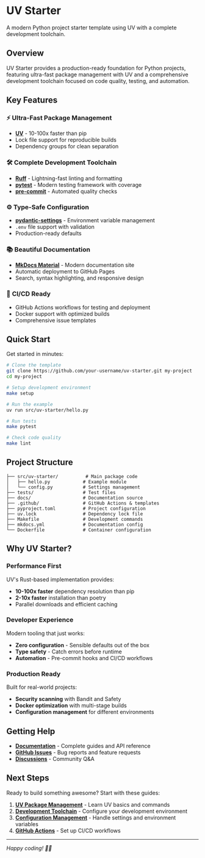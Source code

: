 # UV Starter

A modern Python project starter template using UV with a complete development toolchain.

## Overview

UV Starter provides a production-ready foundation for Python projects, featuring ultra-fast package management with UV and a comprehensive development toolchain focused on code quality, testing, and automation.

## Key Features

### ⚡ **Ultra-Fast Package Management**
- **[UV](https://docs.astral.sh/uv/)** - 10-100x faster than pip
- Lock file support for reproducible builds
- Dependency groups for clean separation

### 🛠️ **Complete Development Toolchain**
- **[Ruff](https://docs.astral.sh/ruff/)** - Lightning-fast linting and formatting
- **[pytest](https://pytest.org/)** - Modern testing framework with coverage
- **[pre-commit](https://pre-commit.com/)** - Automated quality checks

### ⚙️ **Type-Safe Configuration**
- **[pydantic-settings](https://docs.pydantic.dev/latest/concepts/pydantic_settings/)** - Environment variable management
- `.env` file support with validation
- Production-ready defaults

### 📚 **Beautiful Documentation**
- **[MkDocs Material](https://squidfunk.github.io/mkdocs-material/)** - Modern documentation site
- Automatic deployment to GitHub Pages
- Search, syntax highlighting, and responsive design

### 🚀 **CI/CD Ready**
- GitHub Actions workflows for testing and deployment
- Docker support with optimized builds
- Comprehensive issue templates

## Quick Start

Get started in minutes:

```bash
# Clone the template
git clone https://github.com/your-username/uv-starter.git my-project
cd my-project

# Setup development environment
make setup

# Run the example
uv run src/uv-starter/hello.py

# Run tests
make pytest

# Check code quality
make lint
```

## Project Structure

```
├── src/uv-starter/          # Main package code
│   ├── hello.py            # Example module
│   └── config.py           # Settings management
├── tests/                  # Test files
├── docs/                   # Documentation source
├── .github/                # GitHub Actions & templates
├── pyproject.toml          # Project configuration
├── uv.lock                 # Dependency lock file
├── Makefile                # Development commands
├── mkdocs.yml              # Documentation config
└── Dockerfile              # Container configuration
```

## Why UV Starter?

### **Performance First**
UV's Rust-based implementation provides:
- **10-100x faster** dependency resolution than pip
- **2-10x faster** installation than poetry
- Parallel downloads and efficient caching

### **Developer Experience**
Modern tooling that just works:
- **Zero configuration** - Sensible defaults out of the box
- **Type safety** - Catch errors before runtime
- **Automation** - Pre-commit hooks and CI/CD workflows

### **Production Ready**
Built for real-world projects:
- **Security scanning** with Bandit and Safety
- **Docker optimization** with multi-stage builds
- **Configuration management** for different environments

## Getting Help

- **[Documentation](https://your-username.github.io/uv-starter/)** - Complete guides and API reference
- **[GitHub Issues](https://github.com/your-username/uv-starter/issues)** - Bug reports and feature requests
- **[Discussions](https://github.com/your-username/uv-starter/discussions)** - Community Q&A

## Next Steps

Ready to build something awesome? Start with these guides:

1. **[UV Package Management](uv.md)** - Learn UV basics and commands
2. **[Development Toolchain](toolchain.md)** - Configure your development environment
3. **[Configuration Management](configuration.md)** - Handle settings and environment variables
4. **[GitHub Actions](github-actions.md)** - Set up CI/CD workflows

---

*Happy coding! 🐍✨*
